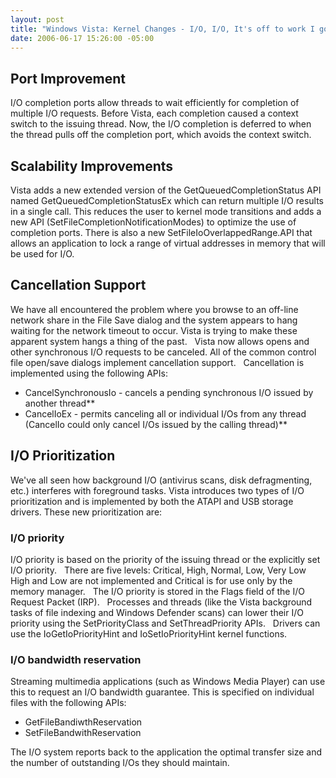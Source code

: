 ```yaml
---
layout: post
title: "Windows Vista: Kernel Changes - I/O, I/O, It's off to work I go..."
date: 2006-06-17 15:26:00 -05:00
---
```


## Port Improvement

I/O completion ports allow threads to wait efficiently for completion of multiple I/O requests. Before Vista, each completion caused a context switch to the issuing thread. Now, the I/O completion is deferred to when the thread pulls off the completion port, which avoids the context switch.

## Scalability Improvements

Vista adds a new extended version of the GetQueuedCompletionStatus API named GetQueuedCompletionStatusEx which can return multiple I/O results in a single call. This reduces the user to kernel mode transitions and adds a new API (SetFileCompletionNotificationModes) to optimize the use of completion ports. There is also a new SetFileIoOverlappedRange.API that allows an application to lock a range of virtual addresses in memory that will be used for I/O.

## Cancellation Support

We have all encountered the problem where you browse to an off-line network share in the File Save dialog and the system appears to hang waiting for the network timeout to occur. Vista is trying to make these apparent system hangs a thing of the past.
 
Vista now allows opens and other synchronous I/O requests to be canceled. All of the common control file open/save dialogs implement cancellation support.
 
Cancellation is implemented using the following APIs:

* CancelSynchronousIo - cancels a pending synchronous I/O issued by another thread**
* CancelIoEx - permits canceling all or individual I/Os from any thread (CancelIo could only cancel I/Os issued by the calling thread)**

## I/O Prioritization

We've all seen how background I/O (antivirus scans, disk defragmenting, etc.) interferes with foreground tasks. Vista introduces two types of I/O prioritization and is implemented by both the ATAPI and USB storage drivers. These new prioritization are:
 
### I/O priority

I/O priority is based on the priority of the issuing thread or the explicitly set I/O priority.
 
There are five levels: Critical, High, Normal, Low, Very Low
 
High and Low are not implemented and Critical is for use only by the memory manager.
 
The I/O priority is stored in the Flags field of the I/O Request Packet (IRP).
 
Processes and threads (like the Vista background tasks of file indexing and Windows Defender scans) can lower their I/O priority using the SetPriorityClass and SetThreadPriority APIs.
 
Drivers can use the IoGetIoPriorityHint and IoSetIoPriorityHint kernel functions.

### I/O bandwidth reservation

Streaming multimedia applications (such as Windows Media Player) can use this to request an I/O bandwidth guarantee. This is specified on individual files with the following APIs:

* GetFileBandiwthReservation
* SetFileBandwithReservation

The I/O system reports back to the application the optimal transfer size and the number of outstanding I/Os they should maintain.
